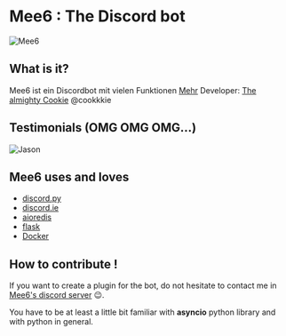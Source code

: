 # Mee6 : The Discord bot
![Mee6](http://mee6.xyz/static/img/meeseeks.png)

## What is it?
Mee6 ist ein Discordbot mit vielen Funktionen [Mehr](http://mee6.schlb.pw/about)
Developer: [The almighty Cookie](https://github.com/cookkkie/mee6) @cookkkie
## Testimonials (OMG OMG OMG...)
![Jason](http://i.imgur.com/sXXQy61.png)

## Mee6 uses and loves

- [discord.py](https://github.com/Rapptz/discord.py)
- [discord.ie](https://github.com/qeled/discordie)
- [aioredis](https://github.com/aio-libs/aioredis)
- [flask](http://flask.pocoo.org)
- [Docker](https://www.docker.com/)

## How to contribute !

If you want to create a plugin for the bot, do not hesitate to contact me in 
[Mee6's discord server](https://discord.gg/mee6) :wink:.

You have to be at least a little bit familiar with **asyncio** python library 
and with python in general.
